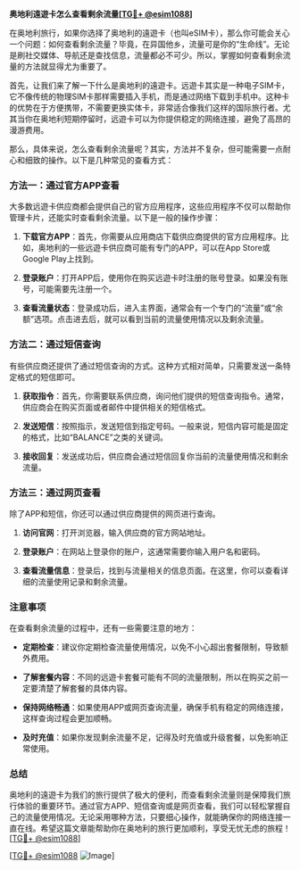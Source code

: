**奥地利遠遊卡怎么查看剩余流量[[TG💪+ @esim1088](https://t.me/s/esim1088)]**

在奥地利旅行，如果你选择了奥地利的遠遊卡（也叫eSIM卡），那么你可能会关心一个问题：如何查看剩余流量？毕竟，在异国他乡，流量可是你的“生命线”。无论是刷社交媒体、导航还是查找信息，流量都必不可少。所以，掌握如何查看剩余流量的方法就显得尤为重要了。

首先，让我们来了解一下什么是奥地利的遠遊卡。远遊卡其实是一种电子SIM卡，它不像传统的物理SIM卡那样需要插入手机，而是通过网络下载到手机中。这种卡的优势在于方便携带，不需要更换实体卡，非常适合像我们这样的国际旅行者。尤其当你在奥地利短期停留时，远遊卡可以为你提供稳定的网络连接，避免了高昂的漫游费用。

那么，具体来说，怎么查看剩余流量呢？其实，方法并不复杂，但可能需要一点耐心和细致的操作。以下是几种常见的查看方式：

### 方法一：通过官方APP查看

大多数远遊卡供应商都会提供自己的官方应用程序，这些应用程序不仅可以帮助你管理卡片，还能实时查看剩余流量。以下是一般的操作步骤：

1. **下载官方APP**：首先，你需要从应用商店下载供应商提供的官方应用程序。比如，奥地利的一些远遊卡供应商可能有专门的APP，可以在App Store或Google Play上找到。
   
2. **登录账户**：打开APP后，使用你在购买远遊卡时注册的账号登录。如果没有账号，可能需要先注册一个。

3. **查看流量状态**：登录成功后，进入主界面，通常会有一个专门的“流量”或“余额”选项。点击进去后，就可以看到当前的流量使用情况以及剩余流量。

### 方法二：通过短信查询

有些供应商还提供了通过短信查询的方式。这种方式相对简单，只需要发送一条特定格式的短信即可。

1. **获取指令**：首先，你需要联系供应商，询问他们提供的短信查询指令。通常，供应商会在购买页面或者邮件中提供相关的短信格式。

2. **发送短信**：按照指示，发送短信到指定号码。一般来说，短信内容可能是固定的格式，比如“BALANCE”之类的关键词。

3. **接收回复**：发送成功后，供应商会通过短信回复你当前的流量使用情况和剩余流量。

### 方法三：通过网页查看

除了APP和短信，你还可以通过供应商提供的网页进行查询。

1. **访问官网**：打开浏览器，输入供应商的官方网站地址。

2. **登录账户**：在网站上登录你的账户，这通常需要你输入用户名和密码。

3. **查看流量信息**：登录后，找到与流量相关的信息页面。在这里，你可以查看详细的流量使用记录和剩余流量。

### 注意事项

在查看剩余流量的过程中，还有一些需要注意的地方：

- **定期检查**：建议你定期检查流量使用情况，以免不小心超出套餐限制，导致额外费用。
  
- **了解套餐内容**：不同的远遊卡套餐可能有不同的流量限制，所以在购买之前一定要清楚了解套餐的具体内容。

- **保持网络畅通**：如果使用APP或网页查询流量，确保手机有稳定的网络连接，这样查询过程会更加顺畅。

- **及时充值**：如果你发现剩余流量不足，记得及时充值或升级套餐，以免影响正常使用。

### 总结

奥地利的遠遊卡为我们的旅行提供了极大的便利，而查看剩余流量则是保障我们旅行体验的重要环节。通过官方APP、短信查询或是网页查看，我们可以轻松掌握自己的流量使用情况。无论采用哪种方法，只要细心操作，就能确保你的网络连接一直在线。希望这篇文章能帮助你在奥地利的旅行更加顺利，享受无忧无虑的旅程！[[TG💪+ @esim1088](https://t.me/s/esim1088)] 

[[TG💪+ @esim1088](https://t.me/s/esim1088) ![Image](https://i.postimg.cc/4NQfJmqS/Snipaste-2025-05-13-00-14-12.png)]